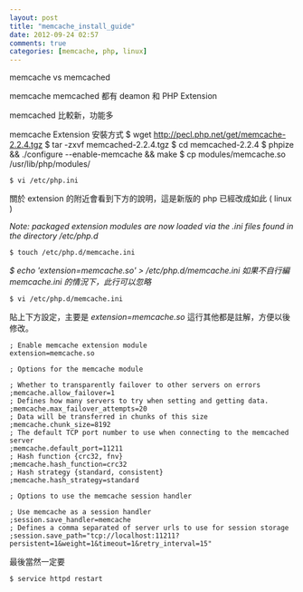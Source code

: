 ```yaml
---
layout: post
title: "memcache_install_guide"
date: 2012-09-24 02:57
comments: true
categories: [memcache, php, linux]
---
```


memcache vs memcached

memcache memcached 都有 deamon 和 PHP Extension

memcached 比較新，功能多


memcache Extension 安裝方式
	$ wget http://pecl.php.net/get/memcache-2.2.4.tgz
	$ tar -zxvf memcached-2.2.4.tgz
	$ cd memcached-2.2.4
	$ phpize && ./configure --enable-memcache && make
	$ cp modules/memcache.so /usr/lib/php/modules/

	$ vi /etc/php.ini

關於 extension 的附近會看到下方的說明，這是新版的 php 已經改成如此 ( linux )

*Note: packaged extension modules are now loaded via the .ini files*
*found in the directory /etc/php.d*

	$ touch /etc/php.d/memcache.ini
*$ echo 'extension=memcache.so' > /etc/php.d/memcache.ini 如果不自行編 memcache.ini 的情況下，此行可以忽略*

	$ vi /etc/php.d/memcache.ini

貼上下方設定，主要是 *extension=memcache.so* 這行其他都是註解，方便以後修改。

	; Enable memcache extension module
	extension=memcache.so

	; Options for the memcache module

	; Whether to transparently failover to other servers on errors
	;memcache.allow_failover=1
	; Defines how many servers to try when setting and getting data.
	;memcache.max_failover_attempts=20
	; Data will be transferred in chunks of this size
	;memcache.chunk_size=8192
	; The default TCP port number to use when connecting to the memcached server
	;memcache.default_port=11211
	; Hash function {crc32, fnv}
	;memcache.hash_function=crc32
	; Hash strategy {standard, consistent}
	;memcache.hash_strategy=standard

	; Options to use the memcache session handler

	; Use memcache as a session handler
	;session.save_handler=memcache
	; Defines a comma separated of server urls to use for session storage
	;session.save_path="tcp://localhost:11211?persistent=1&weight=1&timeout=1&retry_interval=15"
	
最後當然一定要
	
	$ service httpd restart


